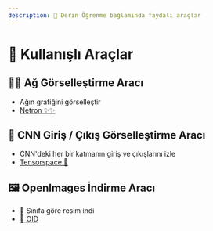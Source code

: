 ```yaml
---
description: 💼 Derin Öğrenme bağlamında faydalı araçlar
---
```


# 💼 Kullanışlı Araçlar

## 👷‍♀️ Ağ Görselleştirme Aracı
- Ağın grafiğini görselleştir
- [Netron ✨✨](https://github.com/lutzroeder/netron)

## 💫 CNN Giriş / Çıkış Görselleştirme Aracı
- CNN'deki her bir katmanın giriş ve çıkışlarını izle
-  [Tensorspace 🎉](https://tensorspace.org/)

## 🖼️ OpenImages İndirme Aracı
- 🚀 Sınıfa göre resim indi 
- [🔗 OID](https://github.com/EscVM/OIDv4_ToolKit)
